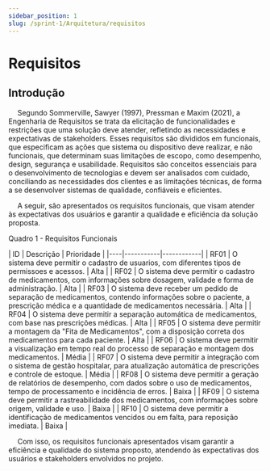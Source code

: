 ```yaml
---
sidebar_position: 1
slug: /sprint-1/Arquitetura/requisitos
---
```


# Requisitos

## Introdução

&emsp; Segundo Sommerville, Sawyer (1997), Pressman e Maxim (2021), a Engenharia de Requisitos se trata da elicitação de funcionalidades e restrições que uma solução deve atender, refletindo as necessidades e expectativas de stakeholders. Esses requisitos são divididos em funcionais, que especificam as ações que sistema ou dispositivo deve realizar, e não funcionais, que determinam suas limitações de escopo, como desempenho, design, segurança e usabilidade. Requisitos são conceitos essenciais para o desenvolvimento de tecnologias e devem ser analisados com cuidado, conciliando as necessidades dos clientes e as limitações técnicas, de forma a se desenvolver sistemas de qualidade, confiáveis e eficientes.

&emsp; A seguir, são apresentados os requisitos funcionais, que visam atender às expectativas dos usuários e garantir a qualidade e eficiência da solução proposta.

<p style={{textAlign: 'center'}}>Quadro 1 - Requisitos Funcionais</p>
| ID | Descrição | Prioridade |
|----|-----------|------------|
| RF01 | O sistema deve permitir o cadastro de usuarios, com diferentes tipos de permissoes e acessos. | Alta |
| RF02 | O sistema deve permitir o cadastro de medicamentos, com informações sobre dosagem, validade e forma de administração. | Alta |
| RF03 | O sistema deve receber um pedido de separação de medicamentos, contendo informações sobre o paciente, a prescrição médica e a quantidade de medicamentos necessária. | Alta |
| RF04 | O sistema deve permitir a separação automática de medicamentos, com base nas prescrições médicas. | Alta |
| RF05 | O sistema deve permitir a montagem da "Fita de Medicamentos", com a disposição correta dos medicamentos para cada paciente. | Alta |
| RF06 | O sistema deve permitir a visualização em tempo real do processo de separação e montagem dos medicamentos. | Média |
| RF07 | O sistema deve permitir a integração com o sistema de gestão hospitalar, para atualização automática de prescrições e controle de estoque. | Média |
| RF08 | O sistema deve permitir a geração de relatórios de desempenho, com dados sobre o uso de medicamentos, tempo de processamento e incidência de erros. | Baixa |
| RF09 | O sistema deve permitir a rastreabilidade dos medicamentos, com informações sobre origem, validade e uso. | Baixa |
| RF10 | O sistema deve permitir a identificação de medicamentos vencidos ou em falta, para reposição imediata. | Baixa |

&emsp; Com isso, os requisitos funcionais apresentados visam garantir a eficiência e qualidade do sistema proposto, atendendo às expectativas dos usuários e stakeholders envolvidos no projeto.